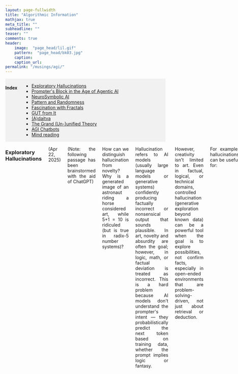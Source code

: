 ```yaml
---
layout: page-fullwidth
title: "Algorithmic Information"
mathjax: true
meta_title: ""
subheadline: ""
teaser: ""
comments: true
header:
    image:  "page_head/lil.gif"
    pattern:  "page_head/bk03.jpg"
    caption: 
    caption_url:
permalink: "/musings/agi/"
---
```


<!-- https://stackoverflow.com/questions/11948245/markdown-to-create-pages-and-table-of-contents -->

<div class="medium-12 medium-pull-0 columns" markdown="1" style='background-color:rgba(0, 0, 0, 0.0470588); text-align: left;'>

#### Index <a name="toc"></a>
* [Exploratory Hallucinations](#hallucination)
* [Prompter's Block in the Age of Agentic AI](#prompter)
* [NeuroSymbolic AI](#nesy)
* [Pattern and Randomness](#patterns)
* [Fascination with Fractals](#fractals)
* [GUT from It](#gut)
* [(A)daitva](#adaitva)
* [The Grand (Un-)unified Theory](#gut2)
* [AGI Chatbots](#chat)
* [Mind reading](#mind)

</div>

<div class="medium-12 medium-pull-0 columns" markdown="1" style='text-align: justify;'>

### Exploratory Hallucinations <a name="hallucination"></a>

(Apr 22, 2025)

(Note: the following passage has been brainstormed with the aid of ChatGPT)

How can we distinguish hallucination from novelty? Why is a generated image of an astronaut riding a horse considered art, while 5+1 = 10 is ridiculed (but is true in radix-5 number systems)? 

Hallucination refers to AI models (usually large language models or generative systems) confidently producing factually incorrect or nonsensical output that sounds plausible. In art, novelty and absurdity are often the goal; however, in logic, math, or factual deviation is treated as incorrect. This is a hard problem because AI models don't understand the prompter's intent — they probabilistically predict the next token based on training data, whether the prompt implies logic or fantasy.

However, creativity isn't limited to art. Even in factual, logical, or technical domains, controlled hallucination (generative exploration beyond known data) can be a powerful tool when the goal is to explore possibilities, not confirm facts, especially in open-ended environments that are problem-solving-driven, not just about retrieval or deduction.

For example, hallucinations can be useful for:
 - Mathematical conjecturing and axiom discovery, mirroring human mathematicians, who often rely on intuition before formal proof.
 - Drug discovery, where generative models create new molecular structures that don't exist in the training set, but could be chemically valid and therapeutically useful.-
 - Engineering design automation to suggest mechanical structures or circuit layouts that might be non-obvious to human designers.
 - Theoretical physics models exploring new equations or relationships between physical variables, which researchers can later test for physical consistency.
 - Synthetic data generation of novel, plausible but fictional data (images, situations) to fill in real-world data gaps.

When a system rewards exploration rather than correctness, hallucination can become a feature, not a bug. It helps uncover new possibilities in factual domains where the search space is too vast for brute-force exploration, similar to genetic algorithms. So it isn't about hallucination being right or wrong, but whether the system can signal uncertainty or intent. Hallucination likelihood metrics can be model uncertainty, retrieval consistency, fact-checking backends, sampling temperature indicator, latent space distance, etc.

[*^ back to top ^*](#toc)

### Prompter's Block in the Age of Agentic AI <a name="prompter"></a>

(Apr 23, 2025)

(Note: the following passage was drafted with the aid of ChatGPT)

In the luminous shadow of the third AI summer, software isn't written so much as vibed into existence. Systems are not architected anymore; they are whispered. An aesthetic, a utility, a fragment of a dream; and the agentic AI catches hold of it, resonates with it, harmonizes intentions into executable essence. Whole platforms emerge from a single afternoon of co-dreaming with an AI assistant. You could go from "I want a decentralized garden planner with mood-based interface themes" to launch-ready code by dinnertime, down to the marketing copy and onboarding flow. The craft has shifted.

But a new malaise is beginning to surface. It isn't burnout. It isn't creative exhaustion in the traditional sense. It is subtler, it is quieter. Promoter's block. Not a block in execution, but in ideation. The curve of implementation overtaking the curve of inspiration.

The old rhythm of struggling with code, iterating, building something unexpected, refining the idea in tension with its implementation, is gone. Now ideas have no friction. The AI leaps ahead before you even finish articulating a feature. You'd say, "What if we..." and it would already be showing you three working prototypes.

Like the first drops of rain on a land struck with drought, at first, Agentic AI feels like liberation, like petrichor releasing the floodgates of dopamine in developers. As the downpour continues, the towering desires of prompt whisperers start to yell. It is drowning in possibility. Before long, we find ourselves flooded with no sight of land, all our wishes granted by the genie of the lamp, or should I say, the ghost in the machine!

In this utopia, it wasn't that we couldn't build things. It's characterized by everything worth building already had been; by you, or by someone else who had the same passing thought. There was no wilderness left in software. No unexplored niches. The thrill of setting sail in the age of discovery feeling vacuous with satellite imageries and street views. 

Even prompting the AI for ideas would become recursive, folding timelines and repositories to show that indeed, an implementation already exists. The muse was now a mirror.

We might call it the end of innovation. We might call it the beginning of post-utility art: software for no purpose but to evoke feeling, provoke questions, disturb assumptions. Maybe that too would become formulaic once the AI learns to vibe with irony and anti-pattern. And as those days come to pass, we would sit in coffee shops, forest cabins and augmented temples of glass, staring into the mist of endless potential, longing not for tools or time, but for surprise. We weren't blocked from creating. We were blocked from wanting.

[*^ back to top ^*](#toc)

### NeuroSymbolic AI <a name="nesy"></a>

(May 1, 2025)

Henry Kautz's [talk](https://www.youtube.com/watch?v=_cQITY0SPiw) (winner of the Robert S. Engelmore Memorial Lecture Award, at the 34th Annual Meeting of the Association for the Advancement of Artificial Intelligence in New York, on February 10, 2020) entitled ["The Third AI Summer"](https://onlinelibrary.wiley.com/doi/epdf/10.1002/aaai.12036) presents 6 different types of NeuroSymbolic AI.
 1. $Symbolic\ Neurosymbolic$
 2. $Symbolic\ [Neuro]$
 3. $Neuro \| Symbolic$
 4. $Neuro: Symbolic → Neuro$
 5. $Neuro_\{Symbolic\}$
 6. $Neuro\ [Symbolic]$

This [blog post](https://harshakokel.com/posts/neurosymbolic-systems) nicely visualizes and summarizes these models.

In this short post, I want to explore which of the NeuroSymbolic models discussed by Kautz most closely resemble human intelligence. This turns out to be a surprisingly difficult question; less about engineering and more about philosophy.

One camp, inspired by [Platonic forms](https://en.wikipedia.org/wiki/Theory_of_forms), sees the universe as ultimately symbolic in nature. This perspective flows into the [Church-Turing thesis](https://en.wikipedia.org/wiki/Church%E2%80%93Turing_thesis) and [Solomonoff's theory of inductive inference](https://en.wikipedia.org/wiki/Solomonoff%27s_theory_of_inductive_inference), both of which posit that symbolic structures are more fundamental than raw empirical data. From this view, intelligence is about uncovering elegant, compressed symbolic representations of reality.

On the other hand, neuroscience tells a different story. From [Hebbian learning](https://en.wikipedia.org/wiki/Hebbian_theory) to recent findings on the [disutility of language for thought](https://www.nature.com/articles/s41586-024-07522-w), the evidence suggests that symbols may be merely lossy summaries of a deeper, sub-symbolic pattern-free ontology. If so, perhaps symbolic modeling is less a reflection of how we think, or how the world is, and more of an evolutionary artifact for cognitive energy efficiency. This is reminiscent of Borges' [Library of Babel](https://en.wikipedia.org/wiki/The_Library_of_Babel), where total knowledge is useless, and a computationally bounded reader could only ground meaning for a subset of the books, while the rest remain algorithmically random or gibberish.

Each approach, symbolic and sub-symbolic, has strengths and weaknesses. Symbolic systems can generalize from limited data and offer interpretability, but they often struggle with [scalability](https://onlinelibrary.wiley.com/doi/epdf/10.1609/aimag.v40i2.2850) as the hypothesis space grows exponentially. Simplicity bias becomes necessary, but can lead to brittle models. Sub-symbolic models, like neural networks, thrive in messy, high-dimensional spaces, extracting fuzzy patterns where no clear symbolic rule exists. A [Mandelbrot set](https://en.wikipedia.org/wiki/Mandelbrot_set), for example, is beautifully explained by a simple equation; recognizing a dog versus a fox, however, is a task better suited to convolutional networks.

Given these contrasts, my own interest in algorithmic information theory and the philosophy of science, I currently lean toward sub-symbolic models augmented by symbolic distillation. That is, let the model think in sub-symbolic representations, and extract symbols after the fact, if needed. Explainability is important, especially for safety-critical systems. But as Neil deGrasse Tyson once said (in another context, though it fits here): "The universe is under no obligation to make sense to you." That sentiment resonates with Gödel's reflections in his [Gibbs lecture](https://plato.stanford.edu/entries/goedel/content-mathematics.html): the deepest truths may resist symbolic capture. I sincerely hope [BCI technologies](https://en.wikipedia.org/wiki/Brain%E2%80%93computer_interface) would free us from the prison of language and symbolic models. It's implication for the theory of computation and the philosophy of science would be revolutionary.

[*^ back to top ^*](#toc)

### Pattern and Randomness <a name="patterns"></a>

(Oct 22, 2019)

Everytime we talk about Emergence, there is a notion of a pattern, something that we consider favourable, that eventually comes into existence by the complex interactions and dynamics of the system in question. On the other hand, the word 'random' typically represents the opposite of 'pattern'. Or does it?

I argue here, randomness is an emergent property. Say I got {H,H,H} on 3 successive coin tosses, I can interpret the coin as 100% biases. But it can also happen to be one of those 8 possibilities that showed up in this Universe, while the other 7 cases were swept under the rug of the many-World's interpretation of a measurement (albeit classical). Whether it is actually unbiased cannot be understood from a few trials unless the law of large numbers comes into play, i.e. until the prefect ideal probability distribution is at least captured in some approximation in the statistics. Randomness is a statistical parameter, making no sense for a single experiment, like the temperature of an individual atom. Often, randomness is associated with the entropy of the microstate. 3 Heads has higher order and less surprise than 2 Heads and 1 Tail. But that assumes the coin is unbiased as a prior. What if we want to understand the property of the system itself? For example, if we are looking for radio signals from extra-terrestrial life, or decodings the heiroglyphs of an ancient civilization? How would we distinguish a random signal from a non-random one? The entropy of a bitstring also deals with how much information can be communicated via it, or in the Kolmogorov sense, if it can be compressed and later decompressed with a wrapper semantic overhead. Let's assume a situation where I tell a friend that I would either send a string of 1s if the answer if yes, or a string of equal 1s and 0s if the answer is no. Assuming no noise in the channel, now, the meaning of the word random loses it's entropic context, as here, a string with 75% 1s would be more near to a random message.

Is pattern also an emergent parameter? Is it a statistical low entropy configuration or a collection of semantically meaning states?
* Arguments against the 1st idea: based on how we semantically understand something, a higher entropy system can show more pattern. E.g. a program in BrainFuck printing 1s forever will have less algorithmic entropy than a program in C++ generating the Fibonacci series due to the inherent non-rationality of te golden mean; or a C++ code for 1s would have lower entropy than a BrainFuck code for golden mean; even though it should depend on the semantics of the language for the compiler, like an english sentence has lower entropy than a japanese sentence due to the higher number of japanese alphabets.
* Arguments against the 2nd idea: if something has semantic meaning, it should be reducible to a cost function for which a pattern would give a higher score than a random input. For a program/language, it would be syntactic correctness, e.g. grammarly. But still the association to the application is missing, the same problem as with shannon information metric.

[*^ back to top ^*](#toc)

### Fascination with Fractals <a name="fractals"></a>

(Oct 22, 2019)

Why are fractals so ubiquitous in Nature than Euclidian geometry? What property of fractals make them so favourable for these blueprints? I like to approach this from 2 different angles.

God is a lazy programmer. Imagine you have to render the graphics of fire or clouds with triangles or ovals! Hell of a task, right? Indeed, a few iterations of a simple yet elegant fractal equation can generate these on your game world. It is not so difficult to drive home the point that fractals are the generator equations of the world we see around us, so fractal equations can easily generate models of them - low algorithmic complexity - lazy programmer. But, that's a bit of ouruboros logic. The real equation is, why do we see fractal generator equations in the blueprints of the Universe? Why can't clouds just be oval or fires as triangles like in the computer games of the early 1980s?

This has to do with compressing. Fractals are the edge of chaos, where the system transitions from a periodic attractor to a chaotic randomness. This also goes hand in hand with class 4 Wolfram automata which are universal computers which has enough expressive power to program everything in an unified structure, yet, the rules are simple enough and don't get lost in chaos. Fractals are also great data compressors that can be prioritized with respect to the iteration level, working exactly like a Discrete Wavelet Transform, where the larger amplitudes and low frequency terms are captured in the lower iterations whereas the finer details can be compressed in the higher iterations allowing viewing the final product at different levels of approximation without losing the big picture, to interpret the general law behind them. Thus, there is a very subtle difference between a fractal of 100 iteration (say a Koch curve) and a fractal of 100 iteration with a small variation allowed at each level (say the coastline of Britain). In the later, an enormous amount of information can be encoded at different level of approximations. A little child can build an encoded message with pebbles on a particular beach without changing the overall fractal dimension much.

So fractals in a way allows us to start with a vague design and then periodically tweek it with small modifications to reach the design of interest. The question remains: is that how the Universal laws emerged? Chunks of smaller and smaller sized phenomena adding higher order refinements to the evolution of the universe.

[*^ back to top ^*](#toc)

### GUT from It <a name="gut"></a>

(Mar 27, 2019)

Recently I was reading this article on [constructing space-time from computation](https://arxiv.org/abs/1602.06987) which opened the flood gates of correlating theories in my head.

Before I describe my proposition, let's list down the ingredients:
* [Plancherel's theorem](https://en.wikipedia.org/wiki/Plancherel_theorem) which states the integral of a function's squared modulus is equal to the integral of the squared modulus of its frequency spectrum.
* Kolmogorov/Algorithmic complexity
* String length
* Launderer's principle
* Fourier transform
* It from Bit
* Thermodynamics
* Measurement in Quantum Mechanics

The equation:

 {% raw %}
  $$ \biggl\Vert \int_0^{t_u} |f(x)|^2dx - \int_{-\infty}^\infty|f(\xi)|^2d\xi \biggl\Vert \equiv \bigl(len(S) - K_\mathcal{U}(S|X)\bigl)kTln2 $$
 {% endraw %}

The interpretation:

Let $f(x)$ be the state of the Universe encoded as a bit string. The absolute difference between the integral of the function's squared modulus and the integral of the squared modulus of its frequency spectrum gives us the amount of new information generated by the Universe in the time duration of the integral of the function, i.e. $[0,t_u]$. This is equivalent to the work value of the bit string given by the fuel value of the string scaled by the Boltzmann constant and the temperature, following reversed Launderer's principle. The fuel value is the difference between the length of the string and the conditional Kolmogorov complexity of the bit string, given the Fourier transform of it. This transform represents the derivable physical laws given the bit pattern of the Universe.

[*^ back to top ^*](#toc)

### (A)daitva <a name="adaitva"></a>

(Jul 23, 2019)

When you are into the topic of emergence, you can't help but wonder about the phase transitions where different laws take over at different scales. Quoting Douglas R. Hofstadter (from the book I am a strange loop), "thinkodynamics is explained by statistical mentalics", sometimes knowing everything about individual components of a system (e.g. neuron) tell us very little of how the components behave as a whole (e.g. consciousness). It is not sorcery that the usual scientific method of reductionism does not work here. It is simply that many laws of the overall system is embedded in the interaction behaviour of the components, rather than the components themselves. In physics, we call this coupling. In quantum computing, perhaps, a similar notion is of entanglement. Following the ideas of Juan M. Maldacena (in his ER = EPR paper with Leonard Susskind), in classical mechanics, they are wormholes.

A question that perhaps keeps popping up is, are gravity (general relativity) and quantum mechanics one and the same - two different ways (even mutually conflicting at times) of interpreting the same thing? They work extremely well in their own niche scale - GR for galactic scales, QM for atomic scales. The obviously problems arise when there is both, mass concentrated in small space, as in the early Universe or blackholes. One way of approaching this problem is called the Holographic Principle, where two very different interpretations, a bulk theory in n-dimensions and a boundary theory in (n-1)-dimensions, describe a single reality.

However, grand unified theory (GUT) and consciousness are not the only places where scientists have trouble going from two views of reality to one. It is very much a problem within the [basic postulates][1] of quantum mechanics itself; where normally a closed system evolves unitarily (which is invertible, deterministic and continuous), while any interaction with an observer (nothing to do with consciousness), results in a measurement (which in irreversible, probabilistic and instantaneous).

What is more interesting as a computer scientist is to wonder, is this duality true for computability and complexity as well? For complexity, Shannon and Kolmogorov metrics converge asymptotically for true randomness. For computability, what is the difference between the state machine and the tape in the Turing Machine. For languages, what is the difference between syntax and semantics? Why does the explaination capability of a neural network inversely proportional to it computation expressibility - is that the Godel's incompleteness theorem in action?

Are there more such dualities?
* the idea and the meta 
* the syntax and semantics 
* the body and the soul 
* the particle and the wave 
* the observer and the object 
* the theorems and the axioms 
* the first and the zeroth 
* the natural and the supernatural 
* the known and the unknown 
* the knowable and the unknowable 
* the statistics and the probability 
* the output and the program 
* the program and the compiler 
* the tape and the state machine 
* the system and the environment 
* the continuum and the quanta 
* the memory and the processor 
* the cardinals and the ordinals 
* the nodes and the network 
* the position and the momentum
* the energy and the duration
* the entanglement and the coherence
* value of a field and its change at a certain position
* spin on 2 different axis

Does generalization take you only as far as indentifying 2 fundamental ideas working in a symphony? We can either call it a single coin, or we can call them two opposite faces, or acknowledge only the face facing us, or the entire set of possibilities while they/it are/is spinning.

[*^ back to top ^*](#toc)

 [1]:[https://www.scottaaronson.com/blog/?p=3943]

### The Grand (Un-)unified Theory <a name="gut2"></a>

(Jul 23, 2019)

While theoretical physicists are lamenting over the differences and compatibility of two of the most fundamental physical laws, a more birds eye view of the landscape of the universal design reveals some very important structures, that are so deeply embedded around us, we need to ask, why?
Here I ponder over some of those structures that I find particularly interesting.
* Godel's Incompleteness Theorems
* Kolmogorov Complexity
* Quines
* Fractals
* Chaos
* Shannon Entropy
* Holographic Universe
* Quantum Entanglement
* Golden Mean
* Neural Network
* DNA
* Thermodynamics
* Standard Model
* Brainwaves
* Plank Units
* Cellular Automata
* Church-Turing Thesis

[*^ back to top ^*](#toc)

### AGI Chatbots <a name="chat"></a>

(Apr 8, 2019)

Who doesn't want an AI like Jarvis!

Let's have a look at some of the equally or more powerful/conscious AIs in fiction:
* Transcendence (2014) - My favourite when it comes to a superpowerful pervasive AI
* I-Robot (2004) - Sunny and Viki, AIs with a world plan with the 3 laws of Issac Asimov
* Westworld - TV series and movie where AIs evolve consciousness
* Avengers (2015) - Don't forget the evolving Ultron
* Anukul (2015) - Similar concept to Sunny, based on Satyajit Ray's work
* Ex-Machina (2015) - Reimagining the Turing test
* Her (2013) - Emotional OS

others like Tron, Matrix, Wall-E, Interstellar (TARS), StarWars (R2D2), etc.

Ok, now to the 2 aspects that are required to make these types of AI:
1. Interface - humanoid, voice commands, etc..
2. Intelligence - self-evolving, meta-learning, etc..

#### Interface

The technological know-how of the state-of-the-art research in artificial intelligence is very close to what we might need. The knowledge is scattered in various artefacts - but the ingredients exist:

* Siri/Alexa/Cortona/Google Assistant/Bixy - basically the ability to crawl the internet for facts, and having a voice command interface
* Replika - the homely conversation you might want, a chit-chat bot, now also with a voice calling feature
* Sophia/Harmony - the physical appearance you might want it to have
* Boston Dynamics robots - for that extra dose of mechanical movements

Clubbing these into a single entity would make a great interface!

#### Intelligence

Now, to the brain.

Most of today's AI focus on what's called Narrow AI, specialized training for specific tasks, e.g. Deep Blue's chess, IBM Watson's jeopardy, OpenAI's DotA, AlphaGo, etc. However, most of these require a huge computing hardware for their marvels.

Some of the early pioneers of AI (Turing, McCarthy, Minsky, Solomonoff) had a vision of an Artificial General Intelligence (AGI). It wasn't possible in the hardware of that era (perhaps not possible even today). But, evolving a program was quite possible in some of these early languages, like LISP (Scheme). The framework existed.

With the advent of research on Artificial Neural Networks (ANN), we now have a better understanding of ‘learning' complex associations. Yet most ANNs are trained on a fixed topology with a specific dataset. This brings us to the current focus on neural plasticity - the ability to expand the learning capabilities to other domains - like transfer learning, active learning, lifelong learning, etc. based on what's called Topology and Weight Evolving Artificial Neural Networks (TWEANN). UberAI is doing some fascinating work on this topic.

Also, recent research on Spiking Neural Networks, and memristor-based Neuromorphic accelerators brings us closer to biological realism for ANNs.

On the other hand, there are rigorous mathematical models of AGI, by Jürgen Schmidhuber and Marcus Hutter, called Gödel Machines and AIXI, respectively. Implementing these self-improving systems is highly non-trivial.

I believe, these are what is required for the ‘brain' part.

Yes, we can make Jarvis as humanity!

We, however, don't have a single Tony Stark!

P.S. - Making Iron Man is way easier with Jet Packs :P

#### Let's actually make one

Links:
* Platform: Mycroft AI https://github.com/MycroftAI
* Skills:
	1. Wikipedia and Wolfram Alpha https://medium.com/@salisuwy/build-an-ai-assistant-with-wolfram-alpha-and-wikipedia-in-python-d9bc8ac838fe
	2. Replika Cake-Chat https://github.com/TREE-Ind/skill-fallback-cakechat
	3. Desktop control https://github.com/TREE-Ind/desktop-control

[*^ back to top ^*](#toc)

### Mind reading <a name="mind"></a>

(Aug 7, 2023)

Can we read the mind? Most possibly soon.
Here are a few articles (which I hope to review if/when I find time).
* [Semantic reconstruction of continuous language from non-invasive brain recordings](https://www.nature.com/articles/s41593-023-01304-9)

[*^ back to top ^*](#toc)

### (coming soon)

* AIXI and Godel Machines
* Pull the pin puzzle
* [The Next Generation Of Artificial Intelligence](https://www.forbes.com/sites/robtoews/2020/10/29/the-next-generation-of-artificial-intelligence-part-2/?sh=518332327a30)
* AGI vs Narrow AI
* [Artificial General Intelligence: Concept, State of the Art, and Future Prospects](https://sciendo.com/abstract/journals/jagi/5/1/article-p1.xml)

[*^ back to top ^*](#toc)
